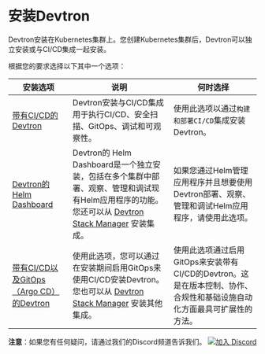 ﻿# 安装Devtron


Devtron安装在Kubernetes集群上。您创建Kubernetes集群后，Devtron可以独立安装或与CI/CD集成一起安装。

根据您的要求选择以下其中一个选项：

| 安装选项 | 说明 | 何时选择 |
| --- | --- | --- |
| [带有CI/CD的 Devtron](https://docs.devtron.ai/install/install-devtron-with-cicd)| Devtron安装与CI/CD集成用于执行CI/CD、安全扫描、GitOps、调试和可观察性。| 使用此选项以通过`构建和部署CI/CD`集成安装Devtron。 |
| [Devtron的Helm Dashboard](https://docs.devtron.ai/install/install-devtron)| Devtron的 Helm Dashboard是一个独立安装，包括在多个集群中部署、观察、管理和调试现有Helm应用程序的功能。您还可以从 [Devtron Stack Manager](https://docs.devtron.ai/v/v0.6/usage/integrations) 安装集成。 | 如果您通过Helm管理应用程序并且想要使用Devtron部署、观察、管理和调试Helm应用程序，请使用此选项。 |
| [带有CI/CD以及GitOps（Argo CD）的Devtron](https://docs.devtron.ai/install/install-devtron-with-cicd-with-gitops) | 使用此选项，您可以通过在安装期间启用GitOps来使用CI/CD安装Devtron。您也可以从 [Devtron Stack Manager](https://docs.devtron.ai/v/v0.6/usage/integrations) 安装其他集成。 | 使用此选项通过启用GitOps来安装带有CI/CD的Devtron。这是在版本控制、协作、合规性和基础设施自动化方面最具可扩展性的方法。 |


**注意**：如果您有任何疑问，请通过我们的Discord频道告诉我们。 [![加入 Discord](https://img.shields.io/badge/Join%20us%20on-Discord-e01563.svg)](https://discord.gg/jsRG5qx2gp)
